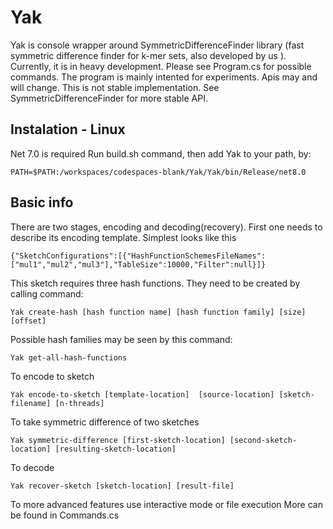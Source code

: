 # Yak
Yak is console wrapper around SymmetricDifferenceFinder library (fast symmetric difference finder for k-mer sets, also developed by us ). Currently, it is in heavy development. Please see Program.cs for possible commands. The program is mainly intented for experiments. Apis may and will change. This is not stable implementation.
See SymmetricDifferenceFinder for more stable API. 
## Instalation - Linux
Net 7.0 is required
Run build.sh command, then add Yak to your path, by:
```
PATH=$PATH:/workspaces/codespaces-blank/Yak/Yak/bin/Release/net8.0
```
## Basic info
There are two stages, encoding and decoding(recovery).
First one needs to describe its encoding template.
Simplest looks like this
```
{"SketchConfigurations":[{"HashFunctionSchemesFileNames":["mul1","mul2","mul3"],"TableSize":10000,"Filter":null}]}
```
This sketch requires three hash functions. They need to be created by calling command:
```
Yak create-hash [hash function name] [hash function family] [size] [offset]
```
Possible hash families may be seen by this command:
```
Yak get-all-hash-functions
```

To encode to sketch
```
Yak encode-to-sketch [template-location]  [source-location] [sketch-filename] [n-threads]
```

To take symmetric difference of two sketches
```
Yak symmetric-difference [first-sketch-location] [second-sketch-location] [resulting-sketch-location]
```
To decode 
```
Yak recover-sketch [sketch-location] [result-file]
```
To more advanced features use interactive mode or file execution
More can be found in Commands.cs

